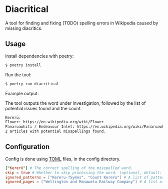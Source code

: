 # Diacritical

A tool for finding and fixing (TODO) spelling errors in Wikipedia caused by missing diacritics.

## Usage

Install dependencies with poetry:

```bash
$ poetry install
```

Run the tool:

```bash
$ poetry run diacritical
```

Example output:

The tool outputs the word under investigation, followed by the list of potential issues found and the count.

```bash
Kererū:
Flower: https://en.wikipedia.org/wiki/Flower
Panaruawhiti / Endeavour Inlet: https://en.wikipedia.org/wiki/Panaruawhiti_%2F_Endeavour_Inlet
2 articles with potential misspellings found.
```

## Configuration

Config is done using [TOML](https://toml.io/en/) files, in the config directory.

```toml
["Kererū"] # The correct spelling of the misspelled word.
skip = true # Whether to skip processing the word. (optional, default: false)
ignored_patterns = ["Kereru-?Symes", "Count Kereru"] # A list of patterns to ignore. (optional, default: empty list)
ignored_pages = ["Wellington and Manawatu Railway Company"] # A list of pages to ignore. (optional, default: empty list)
```
